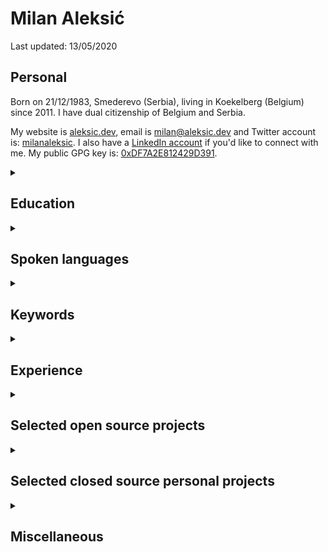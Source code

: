 # Milan Aleksić

Last updated: 13/05/2020

## Personal

Born on 21/12/1983, Smederevo (Serbia), living in Koekelberg (Belgium) since 2011. I have dual citizenship of Belgium and Serbia.

My website is [aleksic.dev](https://aleksic.dev), email is [milan@aleksic.dev](mailto:milan@aleksic.dev) and Twitter account is: [milanaleksic](https://twitter.com/milanaleksic).
I also have a [LinkedIn account](https://www.linkedin.com/in/milanaleksic) if you'd like to connect with me.
My public GPG key is: [0xDF7A2E812429D391](https://pgp.key-server.io/pks/lookup?search=0xDF7A2E812429D391&fingerprint=on&op=vindex).

<details><summary><h2>Education</h2></summary>

Dipl. Ing. Computer Science & Engineering (2008) from *University of Belgrade* (Serbia), Faculty of Electrical Engineering (ETF)

“NARIC – Vlaanderen” [recognized diploma as M.Sc.](https://aleksic.dev/public/cv-nostrification)

</details>

<details><summary><h2>Spoken languages</h2></summary>

- **Serbian** (mother tongue)
- **English** (fluent)
- **Dutch** (C1 Effectiveness 1, explained in [Common European Framework of Reference for Languages and NT2 providers](https://aleksic.dev/public/cefr_en_overzicht_nt2_aanbod.pdf))

</details>

<details><summary><h2>Keywords</h2></summary>

Java, Go, AWS, Python, PostgreSQL, JavaScript

</details>

<details><summary><h2>Experience</h2></summary>

<details><summary><h3>Senior Software Engineer @ SodaData (Belgium)</h3></summary>

Place: **Remote/Brussels, Belgium**

Period: **2020-...**

Projects:

- SodaData Data Quality system (backend engineer)
  + AWS, Java, Python, Spark

</details>

<details><summary><h3>Expert Software Engineer @ TomTom (Belgium)</h3></summary>

Place: **Ghent, Belgium**

Period: **2017-2020**

#### CCE Team

Feature development and maintenance of various core systems and applications in *MPU Core Coverage Creation & Extension* team

Projects:

- *MLF library*: authored code-generated POJO Java wrapper around GDAL OpenFileGDB.
  + Custom ANTLR grammar for extended validation, Python/Markdown doc generator
- *Sinatra*: Led migration of a complex process into AWS for GIS source data digestion
  + PostgreSQL RDS, Spring Boot 2, SQS, ECS, Terraform, Vue.js
- *Pupin*: created machine learning cloud service for data classification (plural junctions problem)
  + Training: PostGIS, Python, Scikit-Learn, XGBoost, (Geo)Pandas, Jupyter
  + Online+Batch prediction: Terraform / AWS ECS, Spring Boot 2, XGBoost, REST
- *Dumbo*: migration of batch processing tool into the cloud
  + AWS Batch, ECS, PostgreSQL, S3, X-Ray; Spring Boot 2, Terraform, Python, Jenkins
- *Excelsior*: process orchestration service
  + [States Language implementation](https://states-language.net/spec.html) (spec only), ECS+Lambda, Java 11, Python 3

#### Hermes team

Feature development on new long-term systems and applications in *Hermes* team

Projects:

- *Nozem*: always-up-to-date source ingestion service into core TomTom data layer
  + Kafka, PostgreSQL, Python, Spring Boot, Jenkins
- *Lego*: automated map features ingestion
  + Kubernetes on Azure Cloud, Python, Java, QGIS Python plugins

</details>

<details><summary><h3>{Senior, Lead} Software Engineer @ Basware (Belgium)</h3></summary>

Place: **Aalst, Belgium**

Period: **2013-2017**

Projects:

- *Basware Network Portal*: Full-stack development role on online and internal services
  + Play2, Scala, Java8, MongoDB, Spring, Chef, Go
  + Rewritten core validation business rules implementation (Java)
- *Basware e-Archiving*: DevOps lead-in-charge and one of lead developers
  + CloudFormation, Jenkins, Bash, AWS CLI
  + Java Lambda functions, API GW, S3, DynamoDB, SQS, Splunk
- *Norsu*: Introduced cross-systems end-to-end testing
  + Groovy, Cucumber, Gradle
- Business Metrics dashboards
  + Akka (Scala) and Dashing.io (Ruby)
- Migration of legacy Resin applications to Tomcat cluster
  + Oracle, JSP, RMI, Ant, Tomcat, Apache2
- *HAL9000*: Flowdock bot (CI/CD automation helper for 100+ developers)
  + Go

</details>

<details><summary><h3>Freelance Consultant</h3></summary>

Place: **Remote** (part-time job)

Period: **2014**

Projects:

- Support migration of einstants Flash to HTML5 (Script#, Grunt, RequireJS, Karma)
- Various tasks related to new Switzerland Lottery’s online game LotoExpress

</details>

<details><summary><h3>Software consultant @ Cronos (Belgium)</h3></summary>

Place: **Brussels, Belgium**

Period: **2011-2013**

Projects:

- Interwoven TeamSite consultancy in BNP Paribas Investment Partners
  + Full-stack maintenance of global portal www.bnpparibas-ip.com (Java, Oracle, XSLT, Perl, JavaScript)
  + Server Synchronization: tool for content synchronization analysis over Solaris systems (Java)

</details>

<details><summary><h3>Software Engineer II @ Gtech G2 Sports Betting</h3></summary>

Place: **Belgrade, Serbia**

Period: **2009 - 2011**

Projects:

- *WARP Framework*
  + Core engineer (front-end and backend in Script#/C#)
- Lottery Players’ portals projects
  + *Chilean* National Lottery ([www.polla.cl](https://www.polla.cl))
  + *Belgian* National Lottery ([www.e-lotto.be](https://www.e-lotto.be))
- *DistributeWarpComponent*
  + Microsoft Visual Studio developer tool for immediate development cycle feedback (C# / Groovy for backend server)
- *CipDroid*: Android application for internal issue management system

</details>

<details><summary><h3>Software Developer @ Arius (Serbia)</h3></summary>

Place: **Belgrade, Serbia**

Period: **2007-2009**

Projects:

- *TMS* (Terminal Management System)
  + Evolution of payment transaction system for POS terminals (Java, WebSphere, Oracle)
- *SMS dispatcher*
  + Dispatching of bank notifications via SMSC / GSM modem (JMS, Spring, WebSphere 6, Oracle)
- *MRS* (Mobile Recharge System)
  + Mobile top-ups Java server transaction application (Java, JPOS Q2, WebSphere)
  + Offline vouchers project for Nigerian market (Java, C)

</details>

<details><summary><h3>Intern software developer @ ESAProjekt</h3></summary>

Place: **Katowice, Poland**

Period: **2006**

Projects:

- Usage of iOmniscient video recognition software for parking lots (C#)

</details>

</details>

<details><summary><h2>Selected open source projects</h2></summary>

- [Personal Web site](https://github.com/milanaleksic/man-website) (Hugo, Netlify)
- [Advent of Code 2018](https://github.com/milanaleksic/adventofcode2018) (Go)
- [gomakefiles](https://github.com/milanaleksic/gomakefiles) (Makefile, Bash)
  + Reusable Makefile files which allow cross CI/CD Go compilation with many useful tools
- [Igor](https://github.com/milanaleksic/igor) (Go Lambda, Vue.js, Google+, CloudFront, Cognito, DynamoDB)
  + “I am away” Flowdock bot, deployed via Semaphore.ci + CloudFormation
- [Clici for Jenkins](https://github.com/milanaleksic/clici) (Go)
  + Customizable Jenkins ncurses-like command line tool to follow Jenkins jobs
- [Baobab](https://milanaleksic.github.io/baobab/) (Java)
  + JSON-to-SWT mapping and annotation-driven MVC GUI framework
- [MtsCheckAccount](https://github.com/milanaleksic/mtscheckaccount) (Java, GNU RxTx)
  + GUI application for executing USSD via AT commands on USB 3G modems
  + Supporting modems ZTE MF622 and Huawei E1550 on Windows and Linux

</details>

<details><summary><h2>Selected closed source personal projects</h2></summary>

- Batler (automation Telegram bot)
  + Go, BADUC
- BADUC (Bastion+DroneCI+Usher+Consul; also Chef, Gitea, SystemD)
  + CD system for software deployment  in my home network via Go microservices
- [thoughttrain.app](https://thoughttrain.app) (Go, PostgreSQL, ANTLR, Vue.js, Bootstrap 4; BADUC)
  + Feature-rich web page content extraction service
  + Integration with IFTTT, Wallabag v1 API compatibility, Search Query grammar
  + Experimental native Android application
- NovinarnicaDownload (Scala, Akka, Spray.io, Google OAuth&GMail, Pushbullet)
  + Content crawler and CBR packager of magazines from www.novinarnica.net
- Movie Catalog System (Java, Baobab)
  + Catalog program for movie collections for Windows and Linux (SWT, Hibernate, H2)
  + TMDB integration (find-a-movie, posters, IMDB links)
  + Custom SWT components for UX, multi-master optimistic replication via vector clocks,
  + Versioned database alteration and restoration from backup
- Collaborative Utilities Concept (Java, Baobab)
  + Platform for integration of numerous (thirteen) tools (SWT, Smack, JMF...)
  + Including Jabber bot, scheduled SQL firing, ISO8583 message parser etc

</details>

<details><summary><h2>Miscellaneous</h2></summary>

### Public talks

- (BeScala) [Introducing a reactive Scala-Akka based system in a Java centric company](http://www.meetup.com/BeScala/events/220967046/)
  + with Jeroen Verellen, 2015

### Courses

- Coursera, Functional Programming in Scala (with Martin Odersky) (2012)
- Coursera, Algorithms 1 & Algorithms 2 (with Robert Sedgewick) (2013)
- Coursera, Pattern Oriented Software Architecture (with Douglas Schmidt) (2013)
- 10gen, MongoDB for Java Developers (M101J) (2013)
- Coursera, Principles of Reactive Programming (with Odersky, Meijer & Kuhn) (2014)

### Awards

- [Gtech Silver Building Excellence Award (2009)](https://aleksic.dev/public/cv-app3)
- [Gtech Gold Building Excellence Award (2010)](https://aleksic.dev/public/cv-app4)

### Certifications

- Oracle Certified Professional, Java Programmer 6 (OCPJP 6) (2011)
- Oracle Certified Professional, Java EE 5 Web Component Developer (OCPWCD 5) (2011)
- Oracle Certified Expert, Java EE 6 Java Persistence API Developer (OCEJPA 6) (2012)

### Recommendations

- [Recommendation by prof. Igor Tartalja (Belgrade ETF)](https://aleksic.dev/public/cv-app1)
- [Recommendation by Rafal Dunal (internship in Poland)](https://aleksic.dev/public/cv-app2)
- [Additional recommendations on my LinkedIn profile](https://www.linkedin.com/in/milanaleksic/)

</details>
